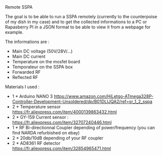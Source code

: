 Remote SSPA

The goal is to be able to run a SSPA remotely (currently to the counterpoise of my dish in my case) and to get the collected informations to a PC or Rapasberry PI in a JSON format to be able to view it from a webpage for example.

The informations are :
- Main DC voltage (50V/28V/...)
- Main DC current
- Temperature on the mosfet board
- Temporateur on the SSPA box
- Forwarded RF
- Reflected RF


Materials I used :
- 1 * Arduino NANO 3 https://www.amazon.com/HiLetgo-ATmega328P-Controller-Development-Unsoldered/dp/B01DLIJQA2/ref=sr_1_2_sspa
- 2 * Temperature sensor https://fr.aliexpress.com/item/4000139863432.html
- 2 * GY-159 Current sensor : https://fr.aliexpress.com/item/32707240446.html
- 1 * RF Bi-directionnal Coupler depending of power/frequency (you can find NARDA refurbished on ebay)
- 2 * 20db/10dB depending of your RF coupler
- 2 * AD8361 RF detector https://fr.aliexpress.com/item/32854965471.html
